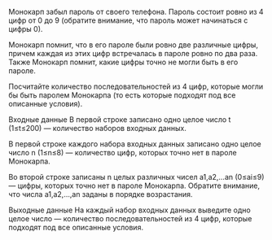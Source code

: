 ﻿Монокарп забыл пароль от своего телефона. Пароль состоит ровно из 4 цифр от 0 до 9 (обратите внимание, что пароль может начинаться с цифры 0).

Монокарп помнит, что в его пароле были ровно две различные цифры, причем каждая из этих цифр встречалась в пароле ровно по два раза. Также Монокарп помнит, какие цифры точно не могли быть в его пароле.

Посчитайте количество последовательностей из 4 цифр, которые могли бы быть паролем Монокарпа (то есть которые подходят под все описанные условия).

Входные данные
В первой строке записано одно целое число t (1≤t≤200) — количество наборов входных данных.

В первой строке каждого набора входных данных записано одно целое число n (1≤n≤8) — количество цифр, которых точно нет в пароле Монокарпа.

Во второй строке записаны n целых различных чисел a1,a2,…an (0≤ai≤9) — цифры, которых точно нет в пароле Монокарпа. Обратите внимание, что числа a1,a2,…,an заданы в порядке возрастания.

Выходные данные
На каждый набор входных данных выведите одно целое число — количество последовательностей из 4 цифр, которые подходят под все описанные условия.